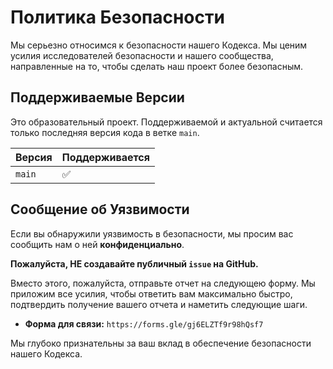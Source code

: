 # Политика Безопасности

Мы серьезно относимся к безопасности нашего Кодекса. Мы ценим усилия исследователей безопасности и нашего сообщества, направленные на то, чтобы сделать наш проект более безопасным.

## Поддерживаемые Версии

Это образовательный проект. Поддерживаемой и актуальной считается только последняя версия кода в ветке `main`.

| Версия | Поддерживается     |
| ------ | ------------------ |
| `main` | :white_check_mark: |

## Сообщение об Уязвимости

Если вы обнаружили уязвимость в безопасности, мы просим вас сообщить нам о ней **конфиденциально**.

**Пожалуйста, НЕ создавайте публичный `issue` на GitHub.**

Вместо этого, пожалуйста, отправьте отчет на следующею форму. Мы приложим все усилия, чтобы ответить вам максимально быстро, подтвердить получение вашего отчета и наметить следующие шаги.

- **Форма для связи:** `https://forms.gle/gj6ELZTf9r98hQsf7`

Мы глубоко признательны за ваш вклад в обеспечение безопасности нашего Кодекса.
